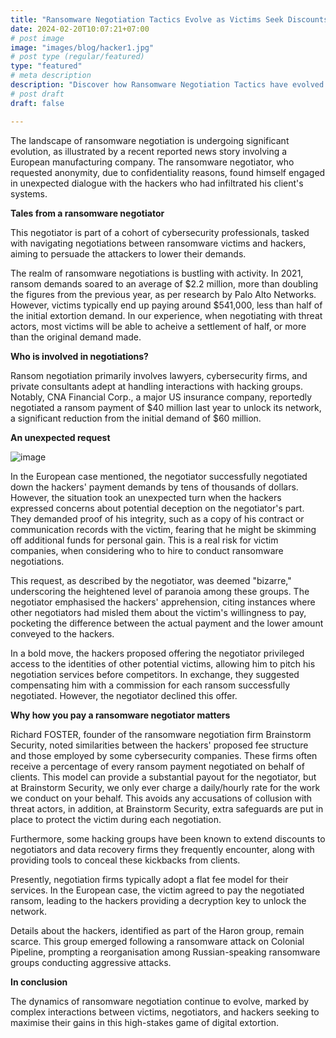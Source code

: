 ```yaml
---
title: "Ransomware Negotiation Tactics Evolve as Victims Seek Discounts and Threat Actors Try to Avoid Being Scammed."
date: 2024-02-20T10:07:21+07:00
# post image
image: "images/blog/hacker1.jpg"
# post type (regular/featured)
type: "featured"
# meta description
description: "Discover how Ransomware Negotiation Tactics have evolved as Victims Seek Discounts and Threat Actors Try to Avoid Being Scammed."
# post draft
draft: false

---
```

The landscape of ransomware negotiation is undergoing significant evolution, as illustrated by a recent reported news story involving a European manufacturing company. The ransomware negotiator, who requested anonymity, due to confidentiality reasons, found himself engaged in unexpected dialogue with the hackers who had infiltrated his client's systems.

**Tales from a ransomware negotiator** 

This negotiator is part of a cohort of cybersecurity professionals, tasked with navigating negotiations between ransomware victims and hackers, aiming to persuade the attackers to lower their demands.

The realm of ransomware negotiations is bustling with activity. In 2021, ransom demands soared to an average of $2.2 million, more than doubling the figures from the previous year, as per research by Palo Alto Networks. However, victims typically end up paying around $541,000, less than half of the initial extortion demand. In our experience, when negotiating with threat actors, most victims will be able to acheive a settlement of half, or more than the original demand made.   

**Who is involved in negotiations?**

Ransom negotiation primarily involves lawyers, cybersecurity firms, and private consultants adept at handling interactions with hacking groups. Notably, CNA Financial Corp., a major US insurance company, reportedly negotiated a ransom payment of $40 million last year to unlock its network, a significant reduction from the initial demand of $60 million.

**An unexpected request**

![image](../../images/blog/money.jpg)

In the European case mentioned, the negotiator successfully negotiated down the hackers' payment demands by tens of thousands of dollars. However, the situation took an unexpected turn when the hackers expressed concerns about potential deception on the negotiator's part. They demanded proof of his integrity, such as a copy of his contract or communication records with the victim, fearing that he might be skimming off additional funds for personal gain. This is a real risk for victim companies, when considering who to hire to conduct ransomware negotiations.

This request, as described by the negotiator, was deemed "bizarre," underscoring the heightened level of paranoia among these groups. The negotiator emphasised the hackers' apprehension, citing instances where other negotiators had misled them about the victim's willingness to pay, pocketing the difference between the actual payment and the lower amount conveyed to the hackers.

In a bold move, the hackers proposed offering the negotiator privileged access to the identities of other potential victims, allowing him to pitch his negotiation services before competitors. In exchange, they suggested compensating him with a commission for each ransom successfully negotiated. However, the negotiator declined this offer. 

**Why how you pay a ransomware negotiator matters**

Richard FOSTER, founder of the ransomware negotiation firm Brainstorm Security, noted similarities between the hackers' proposed fee structure and those employed by some cybersecurity companies. These firms often receive a percentage of every ransom payment negotiated on behalf of clients. This model can provide a substantial payout for the negotiator, but at Brainstorm Security, we only ever charge a daily/hourly rate for the work we conduct on your behalf. This avoids any accusations of collusion with threat actors, in addition, at Brainstorm Security, extra safeguards are put in place to protect the victim during each negotiation.

Furthermore, some hacking groups have been known to extend discounts to negotiators and data recovery firms they frequently encounter, along with providing tools to conceal these kickbacks from clients.

Presently, negotiation firms typically adopt a flat fee model for their services. In the European case, the victim agreed to pay the negotiated ransom, leading to the hackers providing a decryption key to unlock the network.

Details about the hackers, identified as part of the Haron group, remain scarce. This group emerged following a ransomware attack on Colonial Pipeline, prompting a reorganisation among Russian-speaking ransomware groups conducting aggressive attacks. 

**In conclusion**

The dynamics of ransomware negotiation continue to evolve, marked by complex interactions between victims, negotiators, and hackers seeking to maximise their gains in this high-stakes game of digital extortion.
